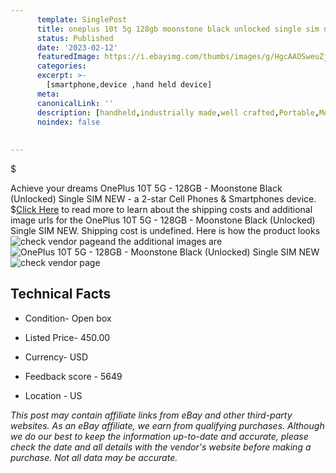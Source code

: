 ```yaml
---
      template: SinglePost
      title: oneplus 10t 5g 128gb moonstone black unlocked single sim new
      status: Published
      date: '2023-02-12'
      featuredImage: https://i.ebayimg.com/thumbs/images/g/HgcAAOSweuZj57KY/s-l225.jpg
      categories: 
      excerpt: >-
        [smartphone,device ,hand held device]
      meta:
      canonicalLink: ''
      description: [handheld,industrially made,well crafted,Portable,Mobile,Compact,Convenient,Lightweight,Maneuverable,Man-portable,Miniature,Carriable,Hand-held,Light,Holdable,Transportable,Mobile device,Pocket-sized,On-the-go,Wireless,Cordless,Compact size,Convenient size, smartphone,device ,hand held device]
      noindex: false
      
        
---
```

$

Achieve your dreams OnePlus 10T 5G - 128GB - Moonstone Black (Unlocked) Single SIM NEW - a 2-star Cell Phones & Smartphones device.
$[Click Here](https://www.ebay.com/itm/334742783560?hash=item4df0398648%3Ag%3AHgcAAOSweuZj57KY&mkevt=1&mkcid=1&mkrid=711-53200-19255-0&campid=%253CePNCampaignId%253E&customid=%253CreferenceId%253E&toolid=10049) to read more to learn about the shipping costs and additional image urls for the OnePlus 10T 5G - 128GB - Moonstone Black (Unlocked) Single SIM NEW. Shipping cost is undefined. Here is how the product looks ![check vendor page](https://i.ebayimg.com/thumbs/images/g/HgcAAOSweuZj57KY/s-l225.jpg)and the additional images are![OnePlus 10T 5G - 128GB - Moonstone Black (Unlocked) Single SIM NEW](https://i.ebayimg.com/images/g/HgcAAOSweuZj57KY/s-l1600.jpg)![check vendor page](https://origin-galleryplus.ebayimg.com/ws/web/334742783560_2_0_1/225x225.jpg,https://origin-galleryplus.ebayimg.com/ws/web/334742783560_3_0_1/225x225.jpg,https://origin-galleryplus.ebayimg.com/ws/web/334742783560_4_0_1/225x225.jpg,https://origin-galleryplus.ebayimg.com/ws/web/334742783560_5_0_1/225x225.jpg,https://origin-galleryplus.ebayimg.com/ws/web/334742783560_6_0_1/225x225.jpg)



 ## Technical Facts 



     
      

 - Condition- Open box 


      

 - Listed Price- 450.00 


      

 - Currency- USD 


      

 - Feedback score - 5649 


      

 - Location - US 


      
      

 *_This post may contain affiliate links from eBay and other third-party websites. As an eBay affiliate, we earn from qualifying purchases. Although we do our best to keep the information up-to-date and accurate, please check the date and all details with the vendor's website before making a purchase. Not all data may be accurate._*






